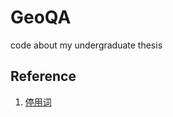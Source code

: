 # GeoQA
code about my undergraduate thesis










## Reference

1. [停用词](https://github.com/fighting41love/Chinese_from_dongxiexidian/blob/master/dict/%E4%B8%AD%E6%96%87%E5%81%9C%E7%94%A8%E8%AF%8D%E5%BA%93.txt)
